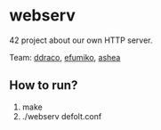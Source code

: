 # webserv

42 project about our own HTTP server. 

Team: [ddraco](https://github.com/ddraco-d), [efumiko](https://github.com/ViktorVlasov), [ashea](https://github.com/MishinK)

## How to run?
1. make 
2. ./webserv defolt.conf
